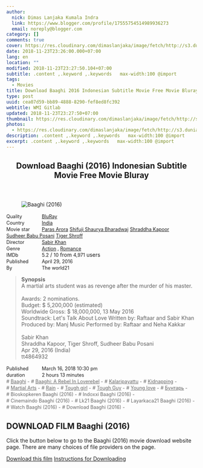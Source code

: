 ```yaml
---
author:
  nick: Dimas Lanjaka Kumala Indra
  link: https://www.blogger.com/profile/17555754514989936273
  email: noreply@blogger.com
category: []
comments: true
cover: https://res.cloudinary.com/dimaslanjaka/image/fetch/http://s3.dunia21.net/wp-content/uploads/2017/06/film-baaghi-2016.jpg
date: 2018-11-23T23:26:00.000+07:00
lang: en
location: ""
modified: 2018-11-23T23:27:50.104+07:00
subtitle: .content ,.keyword ,.keywords   max-width:100 @import
tags:
  - Movies
title: Download Baaghi 2016 Indonesian Subtitle Movie Free Movie Bluray
type: post
uuid: cea07d59-bb89-4888-8290-fef8ed8fc392
webtitle: WMI Gitlab
updated: 2018-11-23T23:27:50+07:00
thumbnail: https://res.cloudinary.com/dimaslanjaka/image/fetch/http://s3.dunia21.net/wp-content/uploads/2017/06/film-baaghi-2016.jpg
photos:
  - https://res.cloudinary.com/dimaslanjaka/image/fetch/http://s3.dunia21.net/wp-content/uploads/2017/06/film-baaghi-2016.jpg
description: .content ,.keyword ,.keywords   max-width:100 @import
excerpt: .content ,.keyword ,.keywords   max-width:100 @import
---
```


<div>  <style>  .content *,.keyword *,.keywords * { max-width:100%}   @import url("https://cdnjs.cloudflare.com/ajax/libs/twitter-bootstrap/4.1.3/css/bootstrap.min.css");  .keywords h3 { margin-right: 15px; color: #666 }   .keywords h3::before { content: "#"; }  .keywords h3::after { content: "-"; }  .content h3 { display: inline-block; }  .keywords h3 { display: block }  .content-wrapper {          position: relative      }      .content-wrapper::before {          background: -moz-linear-gradient(top, rgba(255, 255, 255, 0) 0, rgba(255, 255, 255, 1) 100%);          background: -webkit-linear-gradient(top, rgba(255, 255, 255, 0) 0, rgba(255, 255, 255, 1) 100%);          background: linear-gradient(to bottom, rgba(255, 255, 255, 0) 0, rgba(255, 255, 255, 1) 100%);          filter: progid: DXImageTransform.Microsoft.gradient(startColorstr='#00ffffff', endColorstr='#ffffff', GradientType=0);          bottom: 0;          left: 0;          position: absolute;          width: 100%;          color: #fff;          height: 50px;          /*content: '';*/          /*z-index: 3*/      }      .keywords h3 a {          color: #666      }      .content {          position: relative      }      .content h2,      .content h3 {          font-style: normal;          display: inline-block;          font-weight: 400;          margin: 0;          padding: 0;          font-size: 90%      }      .content-media,      .show-more {          font-size: 80%      }      .content h2 {          width: 90px      }      .content-poster {          margin-bottom: 10px      }  </style>  <article class="post"><header class="post-header"><h1 for="title"> <span class="notranslate"> Download Baaghi (2016) Indonesian Subtitle Movie Free Movie Bluray</span> </h1></header><div class="content-wrapper" id="movie-detail"><div class="row toggle-more">  <div class="col-xs-2 content-poster"><figure><img src="https://res.cloudinary.com/dimaslanjaka/image/fetch/http://s3.dunia21.net/wp-content/uploads/2017/06/film-baaghi-2016.jpg" alt="Baaghi (2016)" title="Watch Baaghi (2016) Indonesian Subtitles Streaming Movie Free Download Online" class="img-thumbnail"></figure></div>  <div class="col-xs-10 content">  <div>  <h2> <span class="notranslate"> Quality</span> </h2>  <h3> <span class="notranslate"> <a href="http://web-manajemen.blogspot.com/p/search.html?q=quality%20bluray" title="List of the latest and most complete films on BluRay quality">BluRay</a></span> </h3>  </div>  <div>  <h2> <span class="notranslate"> Country</span> </h2>  <h3> <span class="notranslate"> <a href="http://web-manajemen.blogspot.com/p/search.html?q=country%20india" title="List of the latest and most complete films made in India">India</a></span> </h3>  </div>  <div>  <h2> <span class="notranslate"> Movie star</span> </h2>  <h3> <span class="notranslate"> <a href="http://web-manajemen.blogspot.com/p/search.html?q=artist%20paras%20arora">Paras Arora</a></span> </h3>  <h3> <span class="notranslate"> <a href="http://web-manajemen.blogspot.com/p/search.html?q=artist%20shifuji%20shaurya%20bharadwaj">Shifuji Shaurya Bharadwaj</a></span> </h3>  <h3> <span class="notranslate"> <a href="http://web-manajemen.blogspot.com/p/search.html?q=artist%20shraddha%20kapoor">Shraddha Kapoor</a></span> </h3>  <h3> <span class="notranslate"> <a href="http://web-manajemen.blogspot.com/p/search.html?q=artist%20sudheer%20babu%20posani">Sudheer Babu Posani</a></span> </h3>  <h3> <span class="notranslate"> <a href="http://web-manajemen.blogspot.com/p/search.html?q=artist%20tiger%20shroff">Tiger Shroff</a></span> </h3>  </div>  <div>  <h2> <span class="notranslate"> Director</span> </h2>  <h3> <span class="notranslate"> <a href="http://web-manajemen.blogspot.com/p/search.html?q=director%20sabir%20khan">Sabir Khan</a></span> </h3>  </div>  <div>  <h2> <span class="notranslate"> Genre</span> </h2>  <h3> <span class="notranslate"> <a href="http://web-manajemen.blogspot.com/p/search.html?q=genre%20action" title="List of the latest and most complete films Genres">Action</a> , <a href="http://web-manajemen.blogspot.com/p/search.html?q=genre%20romance" title="List of the latest and most complete films Genres">Romance</a></span> </h3>  </div>  <div>  <h2> <span class="notranslate"> IMDb</span> </h2>  <h3> <span class="notranslate"> 5.2</span> </h3> <span class="notranslate"> /</span> <h3> <span class="notranslate"> 10</span> </h3> <span class="notranslate"> from</span> <h3> <span class="notranslate"> 4,971</span> </h3> <span class="notranslate"> users</span> </div>  <div>  <h2> <span class="notranslate"> Published</span> </h2>  <h3> <span class="notranslate"> April 29, 2016</span> </h3>  </div>  <div>  <h2> <span class="notranslate"> By</span> </h2>  <h3> <span class="notranslate"> The world21</span> </h3>  </div>  <blockquote> <span class="notranslate"> <strong>Synopsis</strong></span> <br><span class="notranslate"> A martial arts student was as revenge after the murder of his master.</span> <br><br><span class="notranslate"> Awards: 2 nominations.</span> <br><span class="notranslate"> Budget: $ 5,200,000 (estimated)</span> <br><span class="notranslate"> Worldwide Gross: $ 18,000,000, 13 May 2016</span> <br><span class="notranslate"> Soundtrack: Let's Talk About Love Written by: Raftaar and Sabir Khan Produced by: Manj Music Performed by: Raftaar and Neha Kakkar</span> <br><span><br></span> <span class="notranslate"> <span>Sabir Khan</span></span> <span><br></span> <span class="notranslate"> <span>Shraddha Kapoor, Tiger Shroff, Sudheer Babu Posani</span></span> <span><br></span> <span class="notranslate"> <span>Apr 29, 2016 (India)</span></span> <span><br></span> <span class="notranslate"> <span>tt4864932</span></span> <span><br></span> </blockquote>  <div>  <h2> <span class="notranslate"> Published</span> </h2>  <h3> <span class="notranslate"> March 16, 2018 10:30 pm</span> </h3>  </div>  <div>  <h2> <span class="notranslate"> duration</span> </h2>  <h3> <span class="notranslate"> 2 hours 13 minutes</span> </h3>  </div>  <div class="keywords">  <h3> <span class="notranslate"> <a href="http://web-manajemen.blogspot.com/p/search.html?q=tag%20baaghi">Baaghi</a></span> </h3>  <h3> <span class="notranslate"> <a href="http://web-manajemen.blogspot.com/p/search.html?q=tag%20baaghi%20a%20rebel%20in%20loverebel">Baaghi: A Rebel In Loverebel</a></span> </h3>  <h3> <span class="notranslate"> <a href="http://web-manajemen.blogspot.com/p/search.html?q=tag%20kalaripayattu">Kalaripayattu</a></span> </h3>  <h3> <span class="notranslate"> <a href="http://web-manajemen.blogspot.com/p/search.html?q=tag%20kidnapping">Kidnapping</a></span> </h3>  <h3> <span class="notranslate"> <a href="http://web-manajemen.blogspot.com/p/search.html?q=tag%20martial%20arts">Martial Arts</a></span> </h3>  <h3> <span class="notranslate"> <a href="http://web-manajemen.blogspot.com/p/search.html?q=tag%20rain">Rain</a></span> </h3>  <h3> <span class="notranslate"> <a href="http://web-manajemen.blogspot.com/p/search.html?q=tag%20tough%20girl">Tough girl</a></span> </h3>  <h3> <span class="notranslate"> <a href="http://web-manajemen.blogspot.com/p/search.html?q=tag%20tough%20guy">Tough Guy</a></span> </h3>  <h3> <span class="notranslate"> <a href="http://web-manajemen.blogspot.com/p/search.html?q=tag%20young%20love">Young love</a></span> </h3>  <h3> <span class="notranslate"> <a href="http://web-manajemen.blogspot.com/p/search.html?q=tag%20%D0%B1%D1%83%D0%BD%D1%82%D0%B0%D1%80%D1%8C">Бунтарь</a></span> </h3>  <h3> <span class="notranslate"> Bioskopkeren Baaghi (2016)</span> </h3>  <h3> <span class="notranslate"> Indoxxi Baaghi (2016)</span> </h3>  <h3> <span class="notranslate"> Cinemaindo Baaghi (2016)</span> </h3>  <h3> <span class="notranslate"> Lk21 Baaghi (2016)</span> </h3>  <h3> <span class="notranslate"> Layarkaca21 Baaghi (2016)</span> </h3>  <h3> <span class="notranslate"> Watch Baaghi (2016)</span> </h3>  <h3> <span class="notranslate"> Download Baaghi (2016)</span> </h3>  </div>  </div>  </div></div></article><div class="download-movie" id="download-movie">  <h2> <span class="notranslate"> DOWNLOAD FILM Baaghi (2016)</span> </h2>  <p> <span class="notranslate"> Click the button below to go to the Baaghi (2016) movie download website page.</span> <span class="notranslate"> There are many choices of file providers on the page.</span> </p> <a href="http://dl.layarkaca21.vip/get/baaghi-2016" target="_blank" class="btn btn-success" rel="noopener noreferer nofollow"><i class="fa-download"></i></a> <span class="notranslate"> <a href="http://dl.layarkaca21.vip/get/baaghi-2016" target="_blank" class="btn btn-success" rel="noopener noreferer nofollow">Download this film</a></span> <a href="http://web-manajemen.blogspot.com/p/search.html?q=petunjuk%20cara%20download%20film" target="_blank" class="btn btn-default"><i class="fa-info-circled"></i></a> <span class="notranslate"> <a href="http://web-manajemen.blogspot.com/p/search.html?q=petunjuk%20cara%20download%20film" target="_blank" class="btn btn-default">Instructions for Downloading</a></span> </div>  </div><script type="text/javascript">  var ouo_token="2NDiMv2q",exclude_domains=["web-manajemen.blogspot.com",location.host];       </script>  <script src="//cdn.ouo.io/js/full-page-script.js"></script>